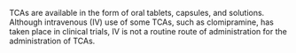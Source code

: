 TCAs are available in the form of oral tablets, capsules, and solutions. Although intravenous (IV) use of some TCAs, such as clomipramine, has taken place in clinical trials, IV is not a routine route of administration for the administration of TCAs.